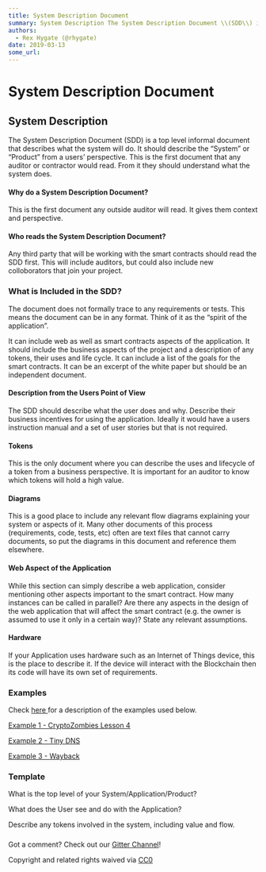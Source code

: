 ```yaml
---
title: System Description Document
summary: System Description The System Description Document \\(SDD\\) is a top level informal document that describes what the system will do. It should describe the “System” or “Product” from a users’ perspective. This is the first document that any auditor or contractor would read. From it they should understand what the system does. Why do a System Description Document? This is the first document any outside auditor will read. It gives them context and perspective. Who reads the System Description Doc
authors:
  - Rex Hygate (@rhygate)
date: 2019-03-13
some_url: 
---
```


# System Description Document


## System Description

The System Description Document \(SDD\) is a top level informal document that describes what the system will do. It should describe the “System” or “Product” from a users’ perspective. This is the first document that any auditor or contractor would read. From it they should understand what the system does.

#### Why do a System Description Document?

This is the first document any outside auditor will read. It gives them context and perspective.

#### Who reads the System Description Document?

Any third party that will be working with the smart contracts should read the SDD first. This will include auditors, but could also include new colloborators that join your project.

### What is Included in the SDD?

The document does not formally trace to any requirements or tests. This means the document can be in any format. Think of it as the “spirit of the application”.

It can include web as well as smart contracts aspects of the application. It should include the business aspects of the project and a description of any tokens, their uses and life cycle. It can include a list of the goals for the smart contracts. It can be an excerpt of the white paper but should be an independent document.

#### Description from the Users Point of View

The SDD should describe what the user does and why. Describe their business incentives for using the application. Ideally it would have a users instruction manual and a set of user stories but that is not required.

#### Tokens

This is the only document where you can describe the uses and lifecycle of a token from a business perspective. It is important for an auditor to know which tokens will hold a high value.

#### Diagrams

This is a good place to include any relevant flow diagrams explaining your system or aspects of it. Many other documents of this process \(requirements, code, tests, etc\) often are text files that cannot carry documents, so put the diagrams in this document and reference them elsewhere.

#### Web Aspect of the Application

While this section can simply describe a web application, consider mentioning other aspects important to the smart contract. How many instances can be called in parallel? Are there any aspects in the design of the web application that will affect the smart contract \(e.g. the owner is assumed to use it only in a certain way\)? State any relevant assumptions.

#### Hardware

If your Application uses hardware such as an Internet of Things device, this is the place to describe it. If the device will interact with the Blockchain then its code will have its own set of requirements.

### Examples

Check [here ](../examples.md)for a description of the examples used below.

[Example 1 - CryptoZombies Lesson 4](https://github.com/SecurEth/CryptoZombiesT2/blob/master/Lesson4/doc/SystemDefinitionDoc.md)

[Example 2 - Tiny DNS](https://github.com/SecurEth/guidelines/blob/master/project-planning/example1-tinyDNS.md)

[Example 3 - Wayback](https://github.com/SecurEth/Wayback/blob/master/docs/01%20-%20System%20Description%20Document.md)

### Template

What is the top level of your System/Application/Product?

What does the User see and do with the Application?

Describe any tokens involved in the system, including value and flow.

###  

Got a comment?  Check out our [Gitter Channel](https://gitter.im/SecurEth_Guidelines/community#)!

Copyright and related rights waived via [CC0](https://creativecommons.org/publicdomain/zero/1.0/)



